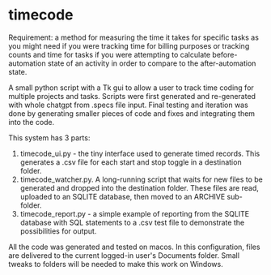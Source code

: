 # timecode

Requirement:  a method for measuring the time it takes for specific tasks as you might need if you were tracking time for billing purposes or tracking counts and time for tasks if you were attempting to calculate before-automation state of an activity in order to compare to the after-automation state. 

A small python script with a Tk gui to allow a user to track time coding for multiple projects and tasks.  Scripts were first generated and re-generated with whole chatgpt from .specs file input.  Final testing and iteration was done by generating smaller pieces of code and fixes and integrating them into the code.

This system has 3 parts:
1.  timecode_ui.py - the tiny interface used to generate timed records.  This generates a .csv file for each start and stop toggle in a destination folder.
2.  timecode_watcher.py.  A long-running script that waits for new files to be generated and dropped into the destination folder.  These files are read, uploaded to an SQLITE database, then moved to an ARCHIVE sub-folder.
3. timecode_report.py - a simple example of reporting from the SQLITE database with SQL statements to a .csv test file to demonstrate the possibilities for output.

All the code was generated and tested on macos.  In this configuration, files are delivered to the current logged-in user's Documents folder.  Small tweaks to folders will be needed to make this work on Windows.
